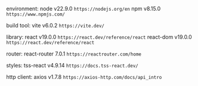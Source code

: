 environment:
node v22.9.0 `https://nodejs.org/en`
npm v8.15.0 `https://www.npmjs.com/`

build tool:
vite v6.0.2 `https://vite.dev/`

library:
react v19.0.0 `https://react.dev/reference/react`
react-dom v19.0.0 `https://react.dev/reference/react`

router:
react-router 7.0.1 `https://reactrouter.com/home`

styles:
tss-react v4.9.14 `https://docs.tss-react.dev/`

http client:
axios v1.7.8 `https://axios-http.com/docs/api_intro`
